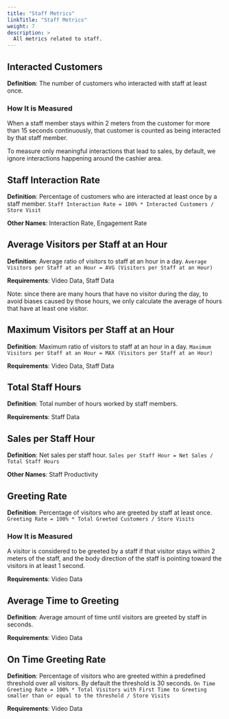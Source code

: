 ```yaml
---
title: "Staff Metrics"
linkTitle: "Staff Metrics"
weight: 7
description: >
  All metrics related to staff.
---
```


## Interacted Customers
**Definition**: The number of customers who interacted with staff at least once.

### How It is Measured
When a staff member stays within 2 meters from the customer for more than 15 seconds continuously, that customer is counted as being interacted by that staff member. 

To measure only meaningful interactions that lead to sales, by default, we ignore interactions happening around the cashier area.

## Staff Interaction Rate
**Definition**: Percentage of customers who are interacted at least once by a staff member. `Staff Interaction Rate = 100% * Interacted Customers / Store Visit`

**Other Names**: Interaction Rate, Engagement Rate

## Average Visitors per Staff at an Hour
**Definition**: Average ratio of visitors to staff at an hour in a day. `Average Visitors per Staff at an Hour = AVG (Visitors per Staff at an Hour)`

**Requirements**: Video Data, Staff Data

Note: since there are many hours that have no visitor during the day, to avoid biases caused by those hours, we only calculate the average of hours that have at least one visitor.

## Maximum Visitors per Staff at an Hour
**Definition**: Maximum ratio of visitors to staff at an hour in a day. `Maximum Visitors per Staff at an Hour = MAX (Visitors per Staff at an Hour)`

**Requirements**: Video Data, Staff Data

## Total Staff Hours
**Definition**: Total number of hours worked by staff members. 

**Requirements**: Staff Data

## Sales per Staff Hour
**Definition**: Net sales per staff hour. `Sales per Staff Hour = Net Sales / Total Staff Hours`

**Other Names**: Staff Productivity

## Greeting Rate
**Definition**: Percentage of visitors who are greeted by staff at least once. `Greeting Rate = 100% * Total Greeted Customers / Store Visits`

### How It is Measured
A visitor is considered to be greeted by a staff if that visitor stays within 2 meters of the staff, and the body direction of the staff is pointing toward the visitors in at least 1 second. 

**Requirements**: Video Data

## Average Time to Greeting
**Definition**: Average amount of time until visitors are greeted by staff in seconds.

**Requirements**: Video Data

## On Time Greeting Rate
**Definition**: Percentage of visitors who are greeted within a predefined threshold over all visitors. By default the threshold is 30 seconds. `On Time Greeting Rate = 100% * Total Visitors with First Time to Greeting smaller than or equal to the threshold / Store Visits`

**Requirements**: Video Data
